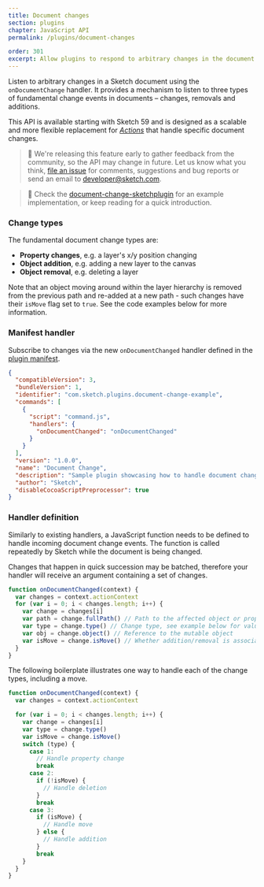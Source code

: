 ```yaml
---
title: Document changes
section: plugins
chapter: JavaScript API
permalink: /plugins/document-changes

order: 301
excerpt: Allow plugins to respond to arbitrary changes in the document
---
```


Listen to arbitrary changes in a Sketch document using the `onDocumentChange` handler. It provides a mechanism to listen to three types of fundamental change events in documents – changes, removals and additions.

This API is available starting with Sketch 59 and is designed as a scalable and more flexible replacement for [_Actions_](./actions) that handle specific document changes.

> 🚧 We're releasing this feature early to gather feedback from the community, so the API may change in future. Let us know what you think, [file an issue](https://github.com/BohemianCoding/SketchAPI/issues) for comments, suggestions and bug reports or send an email to [developer@sketch.com](mailto:developer@sketch.com).

> 🚀 Check the [document-change-sketchplugin](https://github.com/BohemianCoding/document-change-sketchplugin) for an example implementation, or keep reading for a quick introduction.

### Change types

The fundamental document change types are:

- **Property changes**, e.g. a layer's x/y position changing
- **Object addition**, e.g. adding a new layer to the canvas
- **Object removal**, e.g. deleting a layer

Note that an object moving around within the layer hierarchy is removed from the previous path and re-added at a new path - such changes have their `isMove` flag set to `true`. See the code examples below for more information.

### Manifest handler

Subscribe to changes via the new `onDocumentChanged` handler defined in the [plugin manifest](./plugin-manifest).

```json
{
  "compatibleVersion": 3,
  "bundleVersion": 1,
  "identifier": "com.sketch.plugins.document-change-example",
  "commands": [
    {
      "script": "command.js",
      "handlers": {
        "onDocumentChanged": "onDocumentChanged"
      }
    }
  ],
  "version": "1.0.0",
  "name": "Document Change",
  "description": "Sample plugin showcasing how to handle document changes such as object addition, deletions and modifications.",
  "author": "Sketch",
  "disableCocoaScriptPreprocessor": true
}
```

### Handler definition

Similarly to existing handlers, a JavaScript function needs to be defined to handle incoming document change events. The function is called repeatedly by Sketch while the document is being changed.

Changes that happen in quick succession may be batched, therefore your handler will receive an argument containing a set of changes.

```javascript
function onDocumentChanged(context) {
  var changes = context.actionContext
  for (var i = 0; i < changes.length; i++) {
    var change = changes[i]
    var path = change.fullPath() // Path to the affected object or property
    var type = change.type() // Change type, see example below for values
    var obj = change.object() // Reference to the mutable object
    var isMove = change.isMove() // Whether addition/removal is associated with a move
  }
}
```

The following boilerplate illustrates one way to handle each of the change types, including a move.

```javascript
function onDocumentChanged(context) {
  var changes = context.actionContext

  for (var i = 0; i < changes.length; i++) {
    var change = changes[i]
    var type = change.type()
    var isMove = change.isMove()
    switch (type) {
      case 1:
        // Handle property change
        break
      case 2:
        if (!isMove) {
          // Handle deletion
        }
        break
      case 3:
        if (isMove) {
          // Handle move
        } else {
          // Handle addition
        }
        break
    }
  }
}
```
